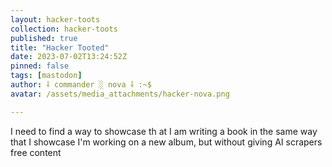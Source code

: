 ```yaml
---
layout: hacker-toots
collection: hacker-toots
published: true
title: "Hacker Tooted"
date: 2023-07-02T13:24:52Z
pinned: false
tags: [mastodon]
author: ⸸ commander ░ nova ⸸ :~$
avatar: /assets/media_attachments/hacker-nova.png

---
```


<p>I need to find a way to showcase th at I am writing a book in the same way that I showcase I&#39;m working on a new album, but without giving AI scrapers free content</p>



